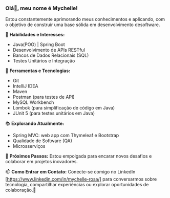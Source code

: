 ### Olá👋, meu nome é Mychelle!
Estou constantemente aprimorando meus conhecimentos e aplicando, com o objetivo de construir uma base sólida em desenvolvimento desoftware.

  🚀 **Habilidades e Interesses:**
  - Java(POO) | Spring Boot
  - Desenvolvimento de APIs RESTful
  - Bancos de Dados Relacionais (SQL)
  - Testes Unitários e Integração

  🔧 **Ferramentas e Tecnologias:**
  - Git
  - IntelliJ IDEA
  - Maven
  - Postman (para testes de API)
  - MySQL Workbench
  - Lombok (para simplificação de código em Java)
  - JUnit 5 (para testes unitários em Java)

  📚 **Explorando Atualmente:**
  - Spring MVC: web app com Thymeleaf e Bootstrap
  - Qualidade de Software (QA)
  - Microsserviços

🌱 **Próximos Passos:**
Estou empolgada para encarar novos desafios e colaborar em projetos inovadores.

📫 **Como Entrar em Contato:**
Conecte-se comigo no LinkedIn [https://www.linkedin.com/in/mychelle-rosa/] para conversarmos sobre tecnologia, compartilhar experiências ou explorar oportunidades de colaboração.🚀


